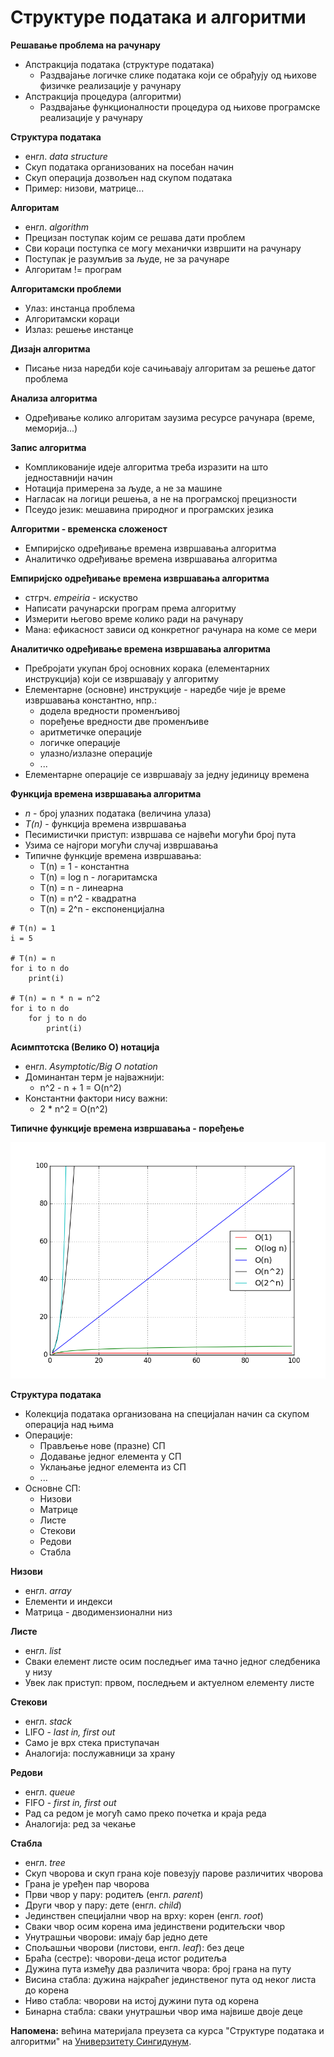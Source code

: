 # Структуре података и алгоритми

**Решавање проблема на рачунару**

- Апстракција података (структуре података)
	- Раздвајање логичке слике података који се обрађују од њихове физичке реализације у рачунару
- Апстракција процедура (алгоритми)
	- Раздвајање функционалности процедура од њихове програмске реализације у рачунару

**Структура података**

- енгл. *data structure*
- Скуп података организованих на посебан начин
- Скуп операција дозвољен над скупом података
- Пример: низови, матрице...

**Алгоритам**

- енгл. *algorithm*
- Прецизан поступак којим се решава дати проблем
- Сви кораци поступка се могу механички извршити на рачунару
- Поступак је разумљив за људе, не за рачунаре
- Алгоритам != програм

**Алгоритамски проблеми**

- Улаз: инстанца проблема
- Алгоритамски кораци
- Излаз: решење инстанце

**Дизајн алгоритма**

- Писање низа наредби које сачињавају алгоритам за решење датог проблема

**Анализа алгоритма**

- Одређивање колико алгоритам заузима ресурсе рачунара (време, меморија...)

**Запис алгоритма**

- Компликованије идеје алгоритма треба изразити на што једноставнији начин
- Нотација примерена за људе, а не за машине
- Нагласак на логици решења, а не на програмској прецизности
- Псеудо језик: мешавина природног и програмских језика

**Алгоритми - временска сложеност**

- Емпиријско одређивање времена извршавања алгоритма
- Аналитичко одређивање времена извршавања алгоритма

**Емпиријско одређивање времена извршавања алгоритма**

- стгрч. *empeiria* - искуство
- Написати рачунарски програм према алгоритму
- Измерити његово време колико ради на рачунару
- Мана: ефикасност зависи од конкретног рачунара на коме се мери

**Аналитичко одређивање времена извршавања алгоритма**

- Пребројати укупан број основних корака (елементарних инструкција) који се извршавају у алгоритму
- Елементарне (основне) инструкције - наредбе чије је време извршавања константно, нпр.:
	- додела вредности променљивој
	- поређење вредности две променљиве
	- аритметичке операције
	- логичке операције
	- улазно/излазне операције
	- ...
- Елементарне операције се извршавају за једну јединицу времена

**Функција времена извршавања алгоритма**

- *n* - број улазних података (величина улаза)
- *T(n)* - функција времена извршавања
- Песимистички приступ: извршава се највећи могући број пута
- Узима се најгори могући случај извршавања
- Типичне функције времена извршавања:
	- T(n) = 1			- константна
	- T(n) = log n	- логаритамска
	- T(n) = n			- линеарна
	- T(n) = n^2		- квадратна
	- T(n) = 2^n		- експоненцијална

```
# T(n) = 1
i = 5

# T(n) = n
for i to n do
	print(i)

# T(n) = n * n = n^2
for i to n do
	for j to n do
		print(i)
```

**Асимптотска (Велико О) нотација**

- енгл. *Asymptotic/Big O notation*
- Доминантан терм је најважнији:
	- n^2 - n + 1 = O(n^2)
- Константни фактори нису важни:
	- 2 * n^2 = O(n^2)

**Типичне функције времена извршавања - поређење**

![Типичне функције времена извршавања](../../assets/time_complexity.png)

**Структура података**

- Колекција података организована на специјалан начин са скупом операција над њима
- Операције:
	- Прављење нове (празне) СП
	- Додавање једног елемента у СП
	- Уклањање једног елемента из СП
	- ...
- Основне СП:
	- Низови
	- Матрице
	- Листе
	- Стекови
	- Редови
	- Стабла

**Низови**

- енгл. *array*
- Елементи и индекси
- Матрица - дводимензионални низ

**Листе**

- енгл. *list*
- Сваки елемент листе осим последњег има тачно једног следбеника у низу
- Увек лак приступ: првом, последњем и актуелном елементу листе

**Стекови**

- енгл. *stack*
- LIFO - *last in, first out*
- Само је врх стека приступачан
- Аналогија: послужавници за храну

**Редови**

- енгл. *queue*
- FIFO - *first in, first out*
- Рад са редом је могућ само преко почетка и краја реда
- Аналогија: ред за чекање

**Стабла**

- енгл. *tree*
- Скуп чворова и скуп грана које повезују парове различитих чворова
- Грана је уређен пар чворова
- Први чвор у пару: родитељ (енгл. *parent*)
- Други чвор у пару: дете (енгл. *child*)
- Јединствен специјални чвор на врху: корен (енгл. *root*)
- Сваки чвор осим корена има јединствени родитељски чвор
- Унутрашњи чворови: имају бар једно дете
- Спољашњи чворови (листови, енгл. *leaf*): без деце
- Браћа (сестре): чворови-деца истог родитеља
- Дужина пута између два различита чвора: број грана на путу
- Висина стабла: дужина најкраћег јединственог пута од неког листа до корена
- Ниво стабла: чворови на истој дужини пута од корена
- Бинарна стабла: сваки унутрашњи чвор има највише двоје деце

**Напомена:** већина материјала преузета са курса "Структуре података и алгоритми" на [Универзитету Сингидунум](https://singidunum.ac.rs).
